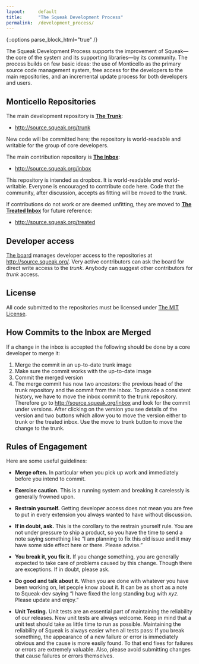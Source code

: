 ```yaml
---
layout:     default
title:      "The Squeak Development Process"
permalink:  /development_process/
---
```

{::options parse_block_html="true" /}

The Squeak Development Process supports the improvement of Squeak—the core of the system and its supporting libraries—by its community. The process builds on few basic ideas: the use of Monticello as the primary source code management system, free access for the developers to the main repositories, and an incremental update process for both developers and users.

<div class="row">
<div class="col-md-6 col-lg-6">

## Monticello  Repositories

The main development repository is **[The Trunk](http://source.squeak.org/trunk.html)**:

* <http://source.squeak.org/trunk>

New code will be committed here; the repository is world-readable and writable for the group of core developers.

The main contribution repository is **[The Inbox](http://source.squeak.org/inbox.html)**:

* <http://source.squeak.org/inbox>

This repository is intended as dropbox. It is world-readable *and* world-writable. Everyone is encouraged to contribute code here. Code that the community, after discussion, accepts as fitting will be moved to the *trunk*. 

If contributions do not work or are deemed unfitting, they are moved to **[The Treated Inbox](http://source.squeak.org/treated)** for future reference:

* <http://source.squeak.org/treated>


## Developer access

[The board](/board/) manages developer access to the repositories at <http://source.squeak.org/>. Very active contributors can ask the board for direct write access to the *trunk*. Anybody can suggest other contributors for *trunk* access.

## License

All code submitted to the repositories must be licensed under [The MIT License](https://opensource.org/licenses/MIT).

## How Commits to the Inbox are Merged
If a change in the inbox is accepted the following should be done by a core developer to merge it:
 
 1. Merge the commit in an up-to-date trunk image
 2. Make sure the commit works with the up-to-date image
 3. Commit the merged version
 4. The merge commit has now two ancestors: the previous head of the trunk repository and the commit from the inbox. To provide a consistent history, we have to move the inbox commit to the trunk repository. Therefore go to http://source.squeak.org/inbox and look for the commit under versions. After clicking on the version you see details of the version and two buttons which allow you to move the version either to trunk or the treated inbox. Use the move to trunk button to move the change to the trunk.

</div>
<div class="col-md-6 col-lg-6">

## Rules of Engagement

Here are some useful guidelines:

* **Merge often.** In particular when you pick up work and immediately before you intend to commit.

* **Exercise caution.** This is a running system and breaking it carelessly is generally frowned upon.

* **Restrain yourself.** Getting developer access does not mean you are free to put in every extension you always wanted to have without discussion.

* **If in doubt, ask.** This is the corollary to the restrain yourself rule. You are not under pressure to ship a product, so you have the time to send a note saying something like “I am planning to fix this old issue and it may have some side effect here or there. Please advise.”

* **You break it, you fix it.** If you change something, you are generally expected to take care of problems caused by this change. Though there are exceptions. If in doubt, please ask.

* **Do good and talk about it.** When you are done with whatever you have been working on, let people know about it. It can be as short as a note to Squeak-dev saying “I have fixed the long standing bug with *xyz.* Please update and enjoy.”

* **Unit Testing.** Unit tests are an essential part of maintaining the reliability of our releases. New unit tests are always welcome. Keep in mind that a unit test should take as little time to run as possible.  Maintaining the reliability of Squeak is always easier when all tests pass: If you break something, the appearance of a new failure or error is immediately obvious and the cause is more easily found. To that end fixes for failures or errors are extremely valuable. Also, please avoid submitting changes that cause failures or errors themselves.


</div>
